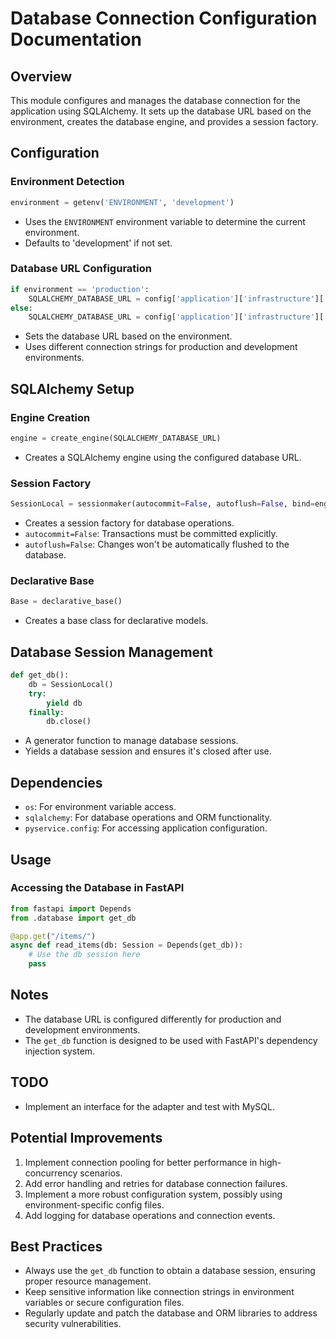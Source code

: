 # Database Connection Configuration Documentation

## Overview

This module configures and manages the database connection for the application using SQLAlchemy. It sets up the database URL based on the environment, creates the database engine, and provides a session factory.

## Configuration

### Environment Detection

```python
environment = getenv('ENVIRONMENT', 'development')
```

- Uses the `ENVIRONMENT` environment variable to determine the current environment.
- Defaults to 'development' if not set.

### Database URL Configuration

```python
if environment == 'production':
    SQLALCHEMY_DATABASE_URL = config['application']['infrastructure']['databases']['postgres']['connection_strings']['production']
else:
    SQLALCHEMY_DATABASE_URL = config['application']['infrastructure']['databases']['postgres']['connection_strings']['development']
```

- Sets the database URL based on the environment.
- Uses different connection strings for production and development environments.

## SQLAlchemy Setup

### Engine Creation

```python
engine = create_engine(SQLALCHEMY_DATABASE_URL)
```

- Creates a SQLAlchemy engine using the configured database URL.

### Session Factory

```python
SessionLocal = sessionmaker(autocommit=False, autoflush=False, bind=engine)
```

- Creates a session factory for database operations.
- `autocommit=False`: Transactions must be committed explicitly.
- `autoflush=False`: Changes won't be automatically flushed to the database.

### Declarative Base

```python
Base = declarative_base()
```

- Creates a base class for declarative models.

## Database Session Management

```python
def get_db():
    db = SessionLocal()
    try:
        yield db
    finally:
        db.close()
```

- A generator function to manage database sessions.
- Yields a database session and ensures it's closed after use.

## Dependencies

- `os`: For environment variable access.
- `sqlalchemy`: For database operations and ORM functionality.
- `pyservice.config`: For accessing application configuration.

## Usage

### Accessing the Database in FastAPI

```python
from fastapi import Depends
from .database import get_db

@app.get("/items/")
async def read_items(db: Session = Depends(get_db)):
    # Use the db session here
    pass
```

## Notes

- The database URL is configured differently for production and development environments.
- The `get_db` function is designed to be used with FastAPI's dependency injection system.

## TODO

- Implement an interface for the adapter and test with MySQL.

## Potential Improvements

1. Implement connection pooling for better performance in high-concurrency scenarios.
2. Add error handling and retries for database connection failures.
3. Implement a more robust configuration system, possibly using environment-specific config files.
4. Add logging for database operations and connection events.

## Best Practices

- Always use the `get_db` function to obtain a database session, ensuring proper resource management.
- Keep sensitive information like connection strings in environment variables or secure configuration files.
- Regularly update and patch the database and ORM libraries to address security vulnerabilities.